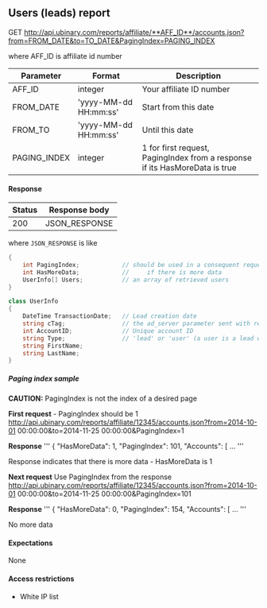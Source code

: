 ﻿## Users (leads) report


GET http://api.ubinary.com/reports/affiliate/**AFF_ID**/accounts.json?from=FROM_DATE&to=TO_DATE&PagingIndex=PAGING_INDEX

where AFF_ID is affiliate id number

Parameter       | Format                  | Description
----------------|-------------------------|-------------
AFF_ID          | integer                 | Your affiliate ID number
FROM_DATE       | 'yyyy-MM-dd HH:mm:ss'   | Start from this date
FROM_TO         | 'yyyy-MM-dd HH:mm:ss'   | Until this date
PAGING_INDEX    | integer                 | 1 for first request, PagingIndex from a response if its HasMoreData is true


#### Response

Status | Response body
-------|--------------
200    | JSON_RESPONSE

where `JSON_RESPONSE` is like

```C#
{
    int PagingIndex;            // should be used in a consequent request
    int HasMoreData;            //     if there is more data
    UserInfo[] Users;           // an array of retrieved users
}

class UserInfo
{
    DateTime TransactionDate;   // Lead creation date
    string cTag;                // the ad_server parameter sent with registration API
    int AccountID;              // Unique account ID
    string Type;                // 'lead' or 'user' (a user is a lead with one successful login)
    string FirstName;
    string LastName;
}
```

##### Paging index sample

**CAUTION:** PagingIndex is not the index of a desired page

**First request** - PagingIndex should be 1
http://api.ubinary.com/reports/affiliate/12345/accounts.json?from=2014-10-01 00:00:00&to=2014-11-25 00:00:00&PagingIndex=1

**Response**
'''
{
  "HasMoreData": 1,
  "PagingIndex": 101,
  "Accounts": [
  ...
'''

Response indicates that there is more data - HasMoreData is 1

**Next request** Use PagingIndex from the response
http://api.ubinary.com/reports/affiliate/12345/accounts.json?from=2014-10-01 00:00:00&to=2014-11-25 00:00:00&PagingIndex=101

**Response**
'''
{
  "HasMoreData": 0,
  "PagingIndex": 154,
  "Accounts": [
  ...
'''

No more data


#### Expectations
None

#### Access restrictions
- White IP list
